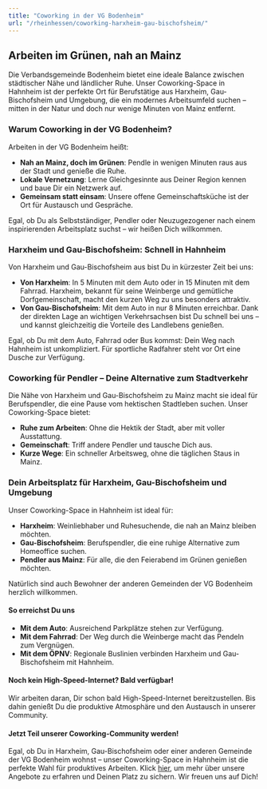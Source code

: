 ```yaml
---
title: "Coworking in der VG Bodenheim"
url: "/rheinhessen/coworking-harxheim-gau-bischofsheim/"
---
```


## Arbeiten im Grünen, nah an Mainz

Die Verbandsgemeinde Bodenheim bietet eine ideale Balance zwischen städtischer Nähe und ländlicher Ruhe. Unser Coworking-Space in Hahnheim ist der perfekte Ort für Berufstätige aus Harxheim, Gau-Bischofsheim und Umgebung, die ein modernes Arbeitsumfeld suchen – mitten in der Natur und doch nur wenige Minuten von Mainz entfernt.

### Warum Coworking in der VG Bodenheim?

Arbeiten in der VG Bodenheim heißt:

- **Nah an Mainz, doch im Grünen**: Pendle in wenigen Minuten raus aus der Stadt und genieße die Ruhe.
- **Lokale Vernetzung**: Lerne Gleichgesinnte aus Deiner Region kennen und baue Dir ein Netzwerk auf.
- **Gemeinsam statt einsam**: Unsere offene Gemeinschaftsküche ist der Ort für Austausch und Gespräche.

Egal, ob Du als Selbstständiger, Pendler oder Neuzugezogener nach einem inspirierenden Arbeitsplatz suchst – wir heißen Dich willkommen.

### Harxheim und Gau-Bischofsheim: Schnell in Hahnheim

Von Harxheim und Gau-Bischofsheim aus bist Du in kürzester Zeit bei uns:

- **Von Harxheim**: In 5 Minuten mit dem Auto oder in 15 Minuten mit dem Fahrrad. Harxheim, bekannt für seine Weinberge und gemütliche Dorfgemeinschaft, macht den kurzen Weg zu uns besonders attraktiv.
- **Von Gau-Bischofsheim**: Mit dem Auto in nur 8 Minuten erreichbar. Dank der direkten Lage an wichtigen Verkehrsachsen bist Du schnell bei uns – und kannst gleichzeitig die Vorteile des Landlebens genießen.

Egal, ob Du mit dem Auto, Fahrrad oder Bus kommst: Dein Weg nach Hahnheim ist unkompliziert. Für sportliche Radfahrer steht vor Ort eine Dusche zur Verfügung.

### Coworking für Pendler – Deine Alternative zum Stadtverkehr

Die Nähe von Harxheim und Gau-Bischofsheim zu Mainz macht sie ideal für Berufspendler, die eine Pause vom hektischen Stadtleben suchen. Unser Coworking-Space bietet:

- **Ruhe zum Arbeiten**: Ohne die Hektik der Stadt, aber mit voller Ausstattung.
- **Gemeinschaft**: Triff andere Pendler und tausche Dich aus.
- **Kurze Wege**: Ein schneller Arbeitsweg, ohne die täglichen Staus in Mainz.

### Dein Arbeitsplatz für Harxheim, Gau-Bischofsheim und Umgebung

Unser Coworking-Space in Hahnheim ist ideal für:

- **Harxheim**: Weinliebhaber und Ruhesuchende, die nah an Mainz bleiben möchten.
- **Gau-Bischofsheim**: Berufspendler, die eine ruhige Alternative zum Homeoffice suchen.
- **Pendler aus Mainz**: Für alle, die den Feierabend im Grünen genießen möchten.

Natürlich sind auch Bewohner der anderen Gemeinden der VG Bodenheim herzlich willkommen.

#### So erreichst Du uns

- **Mit dem Auto**: Ausreichend Parkplätze stehen zur Verfügung.
- **Mit dem Fahrrad**: Der Weg durch die Weinberge macht das Pendeln zum Vergnügen.
- **Mit dem ÖPNV**: Regionale Buslinien verbinden Harxheim und Gau-Bischofsheim mit Hahnheim.

#### Noch kein High-Speed-Internet? Bald verfügbar!

Wir arbeiten daran, Dir schon bald High-Speed-Internet bereitzustellen. Bis dahin genießt Du die produktive Atmosphäre und den Austausch in unserer Community.

#### Jetzt Teil unserer Coworking-Community werden!

Egal, ob Du in Harxheim, Gau-Bischofsheim oder einer anderen Gemeinde der VG Bodenheim wohnst – unser Coworking-Space in Hahnheim ist die perfekte Wahl für produktives Arbeiten. 
Klick [hier](/), um mehr über unsere Angebote zu erfahren und Deinen Platz zu sichern. Wir freuen uns auf Dich!

